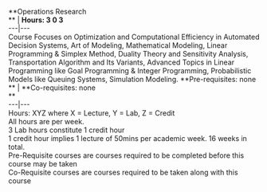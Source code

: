 **Operations Research  
** | **Hours: 3 0 3**  
---|---  
Course Focuses on Optimization and Computational Efficiency in Automated Decision Systems, Art of Modeling, Mathematical Modeling, Linear Programming & Simplex Method, Duality Theory and Sensitivity Analysis, Transportation Algorithm and Its Variants, Advanced Topics in Linear Programming like Goal Programming & Integer Programming, Probabilistic Models like Queuing Systems, Simulation Modeling.
**Pre-requisites: none  
** | **Co-requisites: none  
**  
---|---  
Hours: XYZ where X = Lecture, Y = Lab, Z = Credit  
All hours are per week.  
3 Lab hours constitute 1 credit hour  
1 credit hour implies 1 lecture of 50mins per academic week. 16 weeks in total.  
Pre-Requisite courses are courses required to be completed before this course may be taken  
Co-Requisite courses are courses required to be taken along with this course
